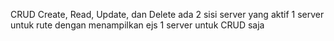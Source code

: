 CRUD 
Create, Read, Update, dan Delete
ada 2 sisi server yang aktif
1 server untuk rute dengan menampilkan ejs
1 server untuk CRUD saja
